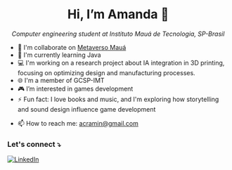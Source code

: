 <h1 align="center"><strong>Hi, I’m Amanda 👋 </strong> </h1>
<p align="center"><em> Computer engineering student at Instituto Mauá de Tecnologia, SP-Brasil </em> </p>

<ul>
    <li> 💞️ I'm collaborate on <a href="https://github.com/MetaversoMaua">Metaverso Mauá</a></li>
    <li> 🌱 I'm currently learning Java</li>
    <li> 💻 I'm working on a research project about IA integration in 3D printing, focusing on optimizing design and manufacturing processes.
    <li> 🌐 I'm a member of GCSP-IMT </li>
    <li> 🎮 I’m interested in games development </li>
    <li> ⚡ Fun fact: I love books and music, and I'm exploring how storytelling and sound design influence game development </li>
</ul>

- 📫 How to reach me: acramin@gmail.com

<h3> Let's connect ⤵ </h3>

[![LinkedIn](https://img.shields.io/badge/LinkedIn-0077B5?style=for-the-badge&logo=linkedin&logoColor=white)](https://www.linkedin.com/in/amanda-ramin)
